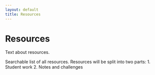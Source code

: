 ```yaml
---
layout: default
title: Resources
---
```


# Resources

<section>
  <p>
    Text about resources.
  </p>
  <p>
    Searchable list of all resources. Resources will be split into two parts:  
    1. Student work  
    2. Notes and challenges
  </p>
</section>
